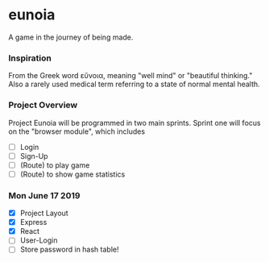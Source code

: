 # eunoia

A game in the journey of being made.

### Inspiration

From the Greek word εὔνοια, meaning "well mind" or "beautiful thinking."
Also a rarely used medical term referring to a state of normal mental health.

### Project Overview

Project Eunoia will be programmed in two main sprints. Sprint one will focus on the "browser module", which includes

- [ ] Login
- [ ] Sign-Up
- [ ] (Route) to play game
- [ ] (Route) to show game statistics

### Mon June 17 2019

- [x] Project Layout
- [x] Express
- [x] React
- [ ] User-Login
- [ ] Store password in hash table!
